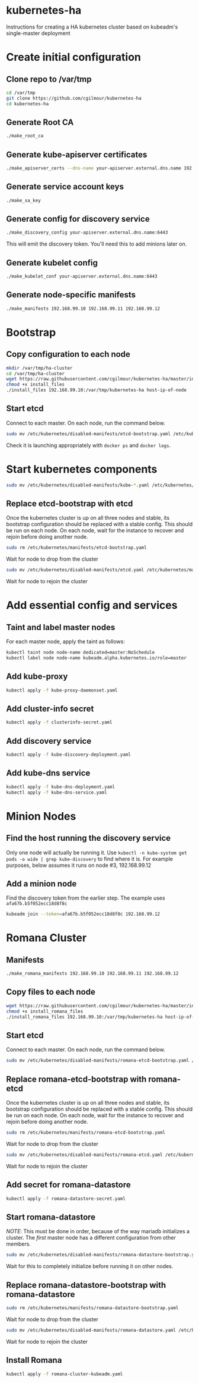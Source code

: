 # kubernetes-ha
Instructions for creating a HA kubernetes cluster based on kubeadm's single-master deployment

# Create initial configuration

## Clone repo to /var/tmp

```bash
cd /var/tmp
git clone https://github.com/cgilmour/kubernetes-ha
cd kubernetes-ha
```

## Generate Root CA

```bash
./make_root_ca
```

## Generate kube-apiserver certificates

```bash
./make_apiserver_certs --dns-name your-apiserver.external.dns.name 192.168.99.10 192.168.99.11 192.168.99.12
```

## Generate service account keys

```bash
./make_sa_key
```

## Generate config for discovery service

```bash
./make_discovery_config your-apiserver.external.dns.name:6443
```

This will emit the discovery token. You'll need this to add minions later on.

## Generate kubelet config

```bash
./make_kubelet_conf your-apiserver.external.dns.name:6443
```

## Generate node-specific manifests

```bash
./make_manifests 192.168.99.10 192.168.99.11 192.168.99.12
```

# Bootstrap

## Copy configuration to each node

```bash
mkdir /var/tmp/ha-cluster
cd /var/tmp/ha-cluster
wget https://raw.githubusercontent.com/cgilmour/kubernetes-ha/master/install_files
chmod +x install_files
./install_files 192.168.99.10:/var/tmp/kubernetes-ha host-ip-of-node
```

## Start etcd

Connect to each master. On each node, run the command below.

```bash
sudo mv /etc/kubernetes/disabled-manifests/etcd-bootstrap.yaml /etc/kubernetes/manifests
```

Check it is launching appropriately with `docker ps` and `docker logs`.

# Start kubernetes components

```bash
sudo mv /etc/kubernetes/disabled-manifests/kube-*.yaml /etc/kubernetes/manifests
```

## Replace etcd-bootstrap with etcd

Once the kubernetes cluster is up on all three nodes and stable, its bootstrap configuration should be replaced with a stable config.
This should be run on each node. On each node, wait for the instance to recover and rejoin before doing another node.

```bash
sudo rm /etc/kubernetes/manifests/etcd-bootstrap.yaml
```
Wait for node to drop from the cluster
```bash
sudo mv /etc/kubernetes/disabled-manifests/etcd.yaml /etc/kubernetes/manifests
```
Wait for node to rejoin the cluster

# Add essential config and services

## Taint and label master nodes

For each master node, apply the taint as follows:

```bash
kubectl taint node node-name dedicated=master:NoSchedule
kubectl label node node-name kubeadm.alpha.kubernetes.io/role=master
```

## Add kube-proxy

```bash
kubectl apply -f kube-proxy-daemonset.yaml
```

## Add cluster-info secret

```bash
kubectl apply -f clusterinfo-secret.yaml
```

## Add discovery service
```bash
kubectl apply -f kube-discovery-deployment.yaml
```

## Add kube-dns service

```bash
kubectl apply -f kube-dns-deployment.yaml
kubectl apply -f kube-dns-service.yaml
```

# Minion Nodes

## Find the host running the discovery service

Only one node will actually be running it. Use `kubectl -n kube-system get pods -o wide | grep kube-discovery` to find where it is.
For example purposes, below assumes it runs on node #3, 192.168.99.12

## Add a minion node

Find the discovery token from the earlier step. The example uses `afa67b.b5f052ecc18d8f8c`

```bash
kubeadm join --token=afa67b.b5f052ecc18d8f8c 192.168.99.12
```

# Romana Cluster

## Manifests

```bash
./make_romana_manifests 192.168.99.10 192.168.99.11 192.168.99.12
```

## Copy files to each node

```bash
wget https://raw.githubusercontent.com/cgilmour/kubernetes-ha/master/install_romana_files
chmod +x install_romana_files
./install_romana_files 192.168.99.10:/var/tmp/kubernetes-ha host-ip-of-node
```

## Start etcd

Connect to each master. On each node, run the command below.

```bash
sudo mv /etc/kubernetes/disabled-manifests/romana-etcd-bootstrap.yaml /etc/kubernetes/manifests
```

## Replace romana-etcd-bootstrap with romana-etcd

Once the kubernetes cluster is up on all three nodes and stable, its bootstrap configuration should be replaced with a stable config.
This should be run on each node. On each node, wait for the instance to recover and rejoin before doing another node.

```bash
sudo rm /etc/kubernetes/manifests/romana-etcd-bootstrap.yaml
```
Wait for node to drop from the cluster
```bash
sudo mv /etc/kubernetes/disabled-manifests/romana-etcd.yaml /etc/kubernetes/manifests
```
Wait for node to rejoin the cluster

## Add secret for romana-datastore

```bash
kubectl apply -f romana-datastore-secret.yaml
```

## Start romana-datastore

*NOTE*: This must be done in order, because of the way mariadb initializes a cluster.  The _first_ master node has a different configuration from other members.

```bash
sudo mv /etc/kubernetes/disabled-manifests/romana-datastore-bootstrap.yaml /etc/kubernetes/manifests
```

Wait for this to completely initialize before running it on other nodes.

## Replace romana-datastore-bootstrap with romana-datastore

```bash
sudo rm /etc/kubernetes/manifests/romana-datastore-bootstrap.yaml
```
Wait for node to drop from the cluster
```bash
sudo mv /etc/kubernetes/disabled-manifests/romana-datastore.yaml /etc/kubernetes/manifests
```
Wait for node to rejoin the cluster

## Install Romana

```bash
kubectl apply -f romana-cluster-kubeadm.yaml
```
